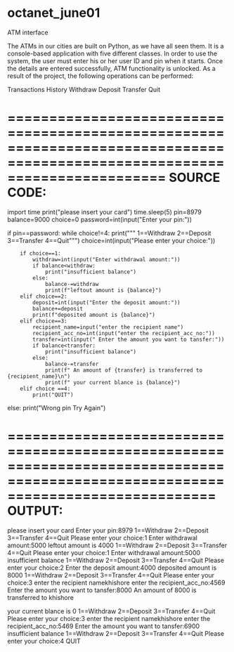 # octanet_june01
ATM interface

The ATMs in our cities are built on Python, as we have all seen them. It is a console-based application with five
different classes. In order to use the system, the user must enter his or her user ID and pin when it starts. 
Once the details are entered successfully, ATM functionality is unlocked. As a result of the project, 
the following operations can be performed:

Transactions History
Withdraw
Deposit
Transfer
Quit


===========================================================================================================================
SOURCE CODE:
===========================================================================================================================
import time
print("please insert your card")
time.sleep(5)
pin=8979
balance=9000
choice=0
password=int(input("Enter your pin:"))

if pin==password:
    while choice!=4:
        print("""   1==Withdraw 
                  2==Deposit
                  3==Transfer
                  4==Quit""")
        choice=int(input("Please enter your choice:"))
    
        if choice==1:
            withdraw=int(input("Enter withdrawal amount:"))
            if balance<withdraw:
                print("insufficient balance")
            else:
                balance-=withdraw
                print(f"leftout amount is {balance}")
        elif choice==2:
            deposit=int(input("Enter the deposit amount:"))
            balance+=deposit
            print(f"deposited amount is {balance}")
        elif choice==3:
            recipient_name=input("enter the recipient name")
            recipient_acc_no=int(input("enter the recipient_acc_no:"))
            transfer=int(input(" Enter the amount you want to tansfer:"))
            if balance<transfer:
                print("insufficient balance")
            else:
                balance-=transfer
                print(f" An amount of {transfer} is transferred to {recipient_name}\n")
                print(f" your current blance is {balance}")
        elif choice ==4:
            print("QUIT")
else:
    print("Wrong pin Try Again")    

=================================================================================================================================
OUTPUT:
===================================================================================================================================
please insert your card
Enter your pin:8979
   1==Withdraw 
                  2==Deposit
                  3==Transfer
                  4==Quit
Please enter your choice:1
Enter withdrawal amount:5000
leftout amount is 4000
   1==Withdraw 
                  2==Deposit
                  3==Transfer
                  4==Quit
Please enter your choice:1
Enter withdrawal amount:5000
insufficient balance
   1==Withdraw 
                  2==Deposit
                  3==Transfer
                  4==Quit
Please enter your choice:2
Enter the deposit amount:4000
deposited amount is 8000
   1==Withdraw 
                  2==Deposit
                  3==Transfer
                  4==Quit
Please enter your choice:3
enter the recipient namekhishore
enter the recipient_acc_no:4569
 Enter the amount you want to tansfer:8000
 An amount of 8000 is transferred to khishore

 your current blance is 0
   1==Withdraw 
                  2==Deposit
                  3==Transfer
                  4==Quit
Please enter your choice:3
enter the recipient namekhishore
enter the recipient_acc_no:5469
 Enter the amount you want to tansfer:6900
insufficient balance
   1==Withdraw 
                  2==Deposit
                  3==Transfer
                  4==Quit
Please enter your choice:4
QUIT


